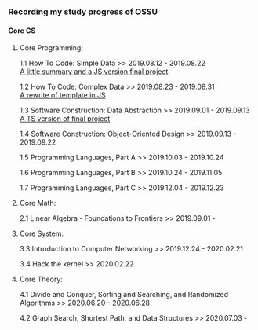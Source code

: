 ### Recording my study progress of OSSU

#### Core CS

1. Core Programming:

    1.1 How To Code: Simple Data >> 2019.08.12 - 2019.08.22<br>
    [A little summary and a JS version final project](https://htmlpreview.github.io/?https://github.com/KoaLaYT/OSSU/blob/master/Core-CS/1-Core-Programming/1-How-To-Code-Simple-Data/8-Final-Project-JS/index.html)

    1.2 How To Code: Complex Data >> 2019.08.23 - 2019.08.31<br>
    [A rewrite of template in JS](https://htmlpreview.github.io/?https://github.com/KoaLaYT/OSSU/blob/master/Core-CS/1-Core-Programming/2-How-To-Code-Complex-Data/16-Summary/index.html)

    1.3 Software Construction: Data Abstraction >> 2019.09.01 - 2019.09.13<br>
    [A TS version of final project](https://htmlpreview.github.io/?https://github.com/KoaLaYT/OSSU/blob/master/Core-CS/1-Core-Programming/3-Software-Construction-Data-Abstraction/6-Final-Project-TS/dist/index.html)

    1.4 Software Construction: Object-Oriented Design >> 2019.09.13 - 2019.09.22
    
    1.5 Programming Languages, Part A >> 2019.10.03 - 2019.10.24
    
    1.6 Programming Languages, Part B >> 2019.10.24 - 2019.11.05

    1.7 Programming Languages, Part C >> 2019.12.04 - 2019.12.23

2. Core Math:

    2.1 Linear Algebra - Foundations to Frontiers >> 2019.09.01 -
    
3. Core System:
    
    3.3 Introduction to Computer Networking >> 2019.12.24 - 2020.02.21

    3.4 Hack the kernel >> 2020.02.22
   
4. Core Theory:
   
    4.1 Divide and Conquer, Sorting and Searching, and Randomized Algorithms >> 2020.06.20 - 2020.06.28

    4.2 Graph Search, Shortest Path, and Data Structures >> 2020.07.03 - 
